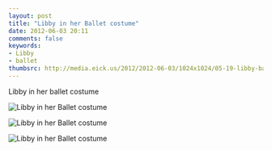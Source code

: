 ```yaml
---
layout: post
title: "Libby in her Ballet costume"
date: 2012-06-03 20:11
comments: false
keywords: 
- Libby
- ballet
thumbsrc: http://media.eick.us/2012/2012-06-03/1024x1024/05-19-libby-ballet-costume-12.jpg
---
```

Libby in her ballet costume



![Libby in her  Ballet costume](http://media.eick.us/media/photographs/2012/2012-06-03/05-19-libby-ballet-costume-15.jpg)





![Libby in her  Ballet costume](http://media.eick.us/media/photographs/2012/2012-06-03/05-19-libby-ballet-costume-12.jpg)





![Libby in her  Ballet costume](http://media.eick.us/media/photographs/2012/2012-06-03/05-19-libby-ballet-costume-4.jpg)

